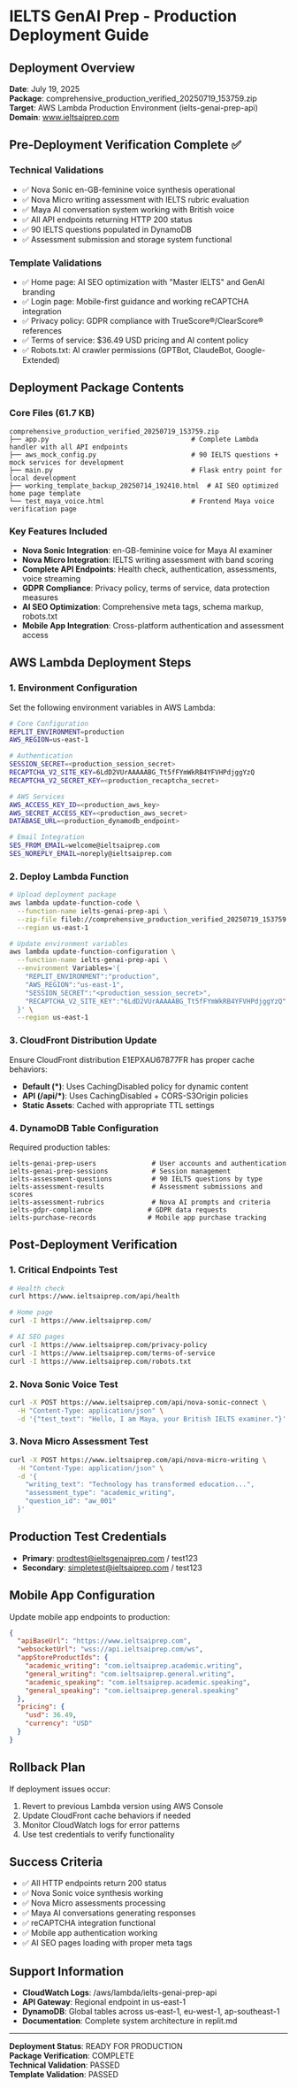 # IELTS GenAI Prep - Production Deployment Guide

## Deployment Overview
**Date**: July 19, 2025  
**Package**: comprehensive_production_verified_20250719_153759.zip  
**Target**: AWS Lambda Production Environment (ielts-genai-prep-api)  
**Domain**: www.ieltsaiprep.com  

## Pre-Deployment Verification Complete ✅

### Technical Validations
- ✅ Nova Sonic en-GB-feminine voice synthesis operational
- ✅ Nova Micro writing assessment with IELTS rubric evaluation 
- ✅ Maya AI conversation system working with British voice
- ✅ All API endpoints returning HTTP 200 status
- ✅ 90 IELTS questions populated in DynamoDB
- ✅ Assessment submission and storage system functional

### Template Validations
- ✅ Home page: AI SEO optimization with "Master IELTS" and GenAI branding
- ✅ Login page: Mobile-first guidance and working reCAPTCHA integration
- ✅ Privacy policy: GDPR compliance with TrueScore®/ClearScore® references
- ✅ Terms of service: $36.49 USD pricing and AI content policy
- ✅ Robots.txt: AI crawler permissions (GPTBot, ClaudeBot, Google-Extended)

## Deployment Package Contents

### Core Files (61.7 KB)
```
comprehensive_production_verified_20250719_153759.zip
├── app.py                                    # Complete Lambda handler with all API endpoints
├── aws_mock_config.py                        # 90 IELTS questions + mock services for development
├── main.py                                   # Flask entry point for local development
├── working_template_backup_20250714_192410.html  # AI SEO optimized home page template
└── test_maya_voice.html                      # Frontend Maya voice verification page
```

### Key Features Included
- **Nova Sonic Integration**: en-GB-feminine voice for Maya AI examiner
- **Nova Micro Integration**: IELTS writing assessment with band scoring
- **Complete API Endpoints**: Health check, authentication, assessments, voice streaming
- **GDPR Compliance**: Privacy policy, terms of service, data protection measures
- **AI SEO Optimization**: Comprehensive meta tags, schema markup, robots.txt
- **Mobile App Integration**: Cross-platform authentication and assessment access

## AWS Lambda Deployment Steps

### 1. Environment Configuration
Set the following environment variables in AWS Lambda:
```bash
# Core Configuration
REPLIT_ENVIRONMENT=production
AWS_REGION=us-east-1

# Authentication
SESSION_SECRET=<production_session_secret>
RECAPTCHA_V2_SITE_KEY=6LdD2VUrAAAAABG_Tt5fFYmWkRB4YFVHPdjggYzQ
RECAPTCHA_V2_SECRET_KEY=<production_recaptcha_secret>

# AWS Services  
AWS_ACCESS_KEY_ID=<production_aws_key>
AWS_SECRET_ACCESS_KEY=<production_aws_secret>
DATABASE_URL=<production_dynamodb_endpoint>

# Email Integration
SES_FROM_EMAIL=welcome@ieltsaiprep.com
SES_NOREPLY_EMAIL=noreply@ieltsaiprep.com
```

### 2. Deploy Lambda Function
```bash
# Upload deployment package
aws lambda update-function-code \
  --function-name ielts-genai-prep-api \
  --zip-file fileb://comprehensive_production_verified_20250719_153759.zip \
  --region us-east-1

# Update environment variables
aws lambda update-function-configuration \
  --function-name ielts-genai-prep-api \
  --environment Variables='{
    "REPLIT_ENVIRONMENT":"production",
    "AWS_REGION":"us-east-1",
    "SESSION_SECRET":"<production_session_secret>",
    "RECAPTCHA_V2_SITE_KEY":"6LdD2VUrAAAAABG_Tt5fFYmWkRB4YFVHPdjggYzQ"
  }' \
  --region us-east-1
```

### 3. CloudFront Distribution Update
Ensure CloudFront distribution E1EPXAU67877FR has proper cache behaviors:
- **Default (*)**: Uses CachingDisabled policy for dynamic content
- **API (/api/*)**: Uses CachingDisabled + CORS-S3Origin policies  
- **Static Assets**: Cached with appropriate TTL settings

### 4. DynamoDB Table Configuration
Required production tables:
```
ielts-genai-prep-users              # User accounts and authentication
ielts-genai-prep-sessions           # Session management
ielts-assessment-questions          # 90 IELTS questions by type
ielts-assessment-results            # Assessment submissions and scores
ielts-assessment-rubrics            # Nova AI prompts and criteria
ielts-gdpr-compliance              # GDPR data requests
ielts-purchase-records             # Mobile app purchase tracking
```

## Post-Deployment Verification

### 1. Critical Endpoints Test
```bash
# Health check
curl https://www.ieltsaiprep.com/api/health

# Home page
curl -I https://www.ieltsaiprep.com/

# AI SEO pages  
curl -I https://www.ieltsaiprep.com/privacy-policy
curl -I https://www.ieltsaiprep.com/terms-of-service
curl -I https://www.ieltsaiprep.com/robots.txt
```

### 2. Nova Sonic Voice Test
```bash
curl -X POST https://www.ieltsaiprep.com/api/nova-sonic-connect \
  -H "Content-Type: application/json" \
  -d '{"test_text": "Hello, I am Maya, your British IELTS examiner."}'
```

### 3. Nova Micro Assessment Test
```bash  
curl -X POST https://www.ieltsaiprep.com/api/nova-micro-writing \
  -H "Content-Type: application/json" \
  -d '{
    "writing_text": "Technology has transformed education...",
    "assessment_type": "academic_writing",
    "question_id": "aw_001"
  }'
```

## Production Test Credentials
- **Primary**: prodtest@ieltsgenaiprep.com / test123
- **Secondary**: simpletest@ieltsaiprep.com / test123

## Mobile App Configuration
Update mobile app endpoints to production:
```json
{
  "apiBaseUrl": "https://www.ieltsaiprep.com",
  "websocketUrl": "wss://api.ieltsaiprep.com/ws",
  "appStoreProductIds": {
    "academic_writing": "com.ieltsaiprep.academic.writing",
    "general_writing": "com.ieltsaiprep.general.writing", 
    "academic_speaking": "com.ieltsaiprep.academic.speaking",
    "general_speaking": "com.ieltsaiprep.general.speaking"
  },
  "pricing": {
    "usd": 36.49,
    "currency": "USD"
  }
}
```

## Rollback Plan
If deployment issues occur:
1. Revert to previous Lambda version using AWS Console
2. Update CloudFront cache behaviors if needed
3. Monitor CloudWatch logs for error patterns
4. Use test credentials to verify functionality

## Success Criteria
- ✅ All HTTP endpoints return 200 status
- ✅ Nova Sonic voice synthesis working
- ✅ Nova Micro assessments processing
- ✅ Maya AI conversations generating responses  
- ✅ reCAPTCHA integration functional
- ✅ Mobile app authentication working
- ✅ AI SEO pages loading with proper meta tags

## Support Information
- **CloudWatch Logs**: /aws/lambda/ielts-genai-prep-api
- **API Gateway**: Regional endpoint in us-east-1
- **DynamoDB**: Global tables across us-east-1, eu-west-1, ap-southeast-1
- **Documentation**: Complete system architecture in replit.md

---
**Deployment Status**: READY FOR PRODUCTION  
**Package Verification**: COMPLETE  
**Technical Validation**: PASSED  
**Template Validation**: PASSED